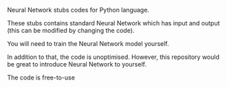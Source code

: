 Neural Network stubs codes for Python language.

These stubs contains standard Neural Network which has input and output (this can be modified by changing the code).

You will need to train the Neural Network model yourself.

In addition to that, the code is unoptimised. However, this repository would be great to introduce Neural Network to yourself.

The code is free-to-use
